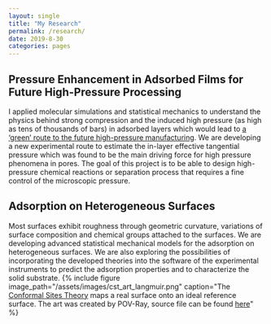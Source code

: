 ```yaml
---
layout: single
title: "My Research"
permalink: /research/
date: 2019-8-30
categories: pages
---
```


## Pressure Enhancement in Adsorbed Films for Future High-Pressure Processing
I applied molecular simulations and statistical mechanics to understand the physics behind strong compression and the induced high pressure (as high as tens of thousands of bars) in adsorbed layers which would lead to [a ‘green’ route to the future high-pressure manufacturing](https://www.sciencedirect.com/science/article/pii/S2095809917308354). We are developing a new experimental route to estimate the in-layer effective tangential pressure which was found to be the main driving force for high pressure phenomena in pores. The goal of this project is to be able to design high-pressure chemical reactions or separation process that requires a fine control of the microscopic pressure. 




## Adsorption on Heterogeneous Surfaces
Most surfaces exhibit roughness through geometric curvature, variations of surface composition and chemical groups attached to the surfaces. We are developing advanced statistical mechanical models for the adsorption on heterogeneous surfaces. We are also exploring the possibilities of incorporating the developed theories into the software of the experimental instruments to predict the adsorption properties and to characterize the solid substrate. 
{% include figure image_path="/assets/images/cst_art_langmuir.png" caption="The [Conformal Sites Theory](https://pubs.acs.org/doi/abs/10.1021/acs.langmuir.9b03633) maps a real surface onto an ideal reference surface. The art was created by POV-Ray, source file can be found [here](https://github.com/KaihangShi/kaihangshi.github.io/tree/master/assets/docs/cst_art.pov)" %}






